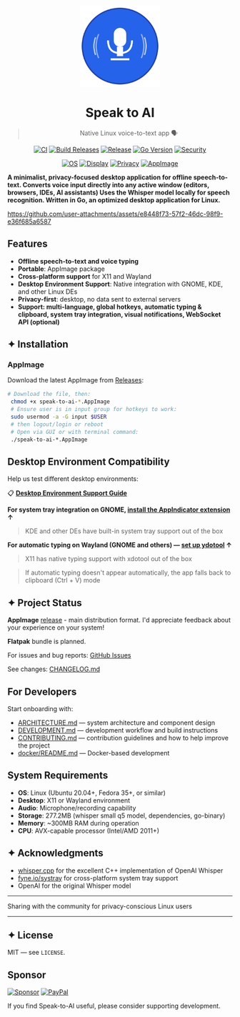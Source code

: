 <div align="center">

<img src="https://github.com/AshBuk/speak-to-ai/raw/master/icons/io.github.ashbuk.speak-to-ai.svg" width="180" height="180" alt="Speak to AI"/>

# Speak to AI

> Native Linux voice-to-text app 🗣️ 

</div>

<div align="center">

[![CI](https://github.com/AshBuk/speak-to-ai/actions/workflows/ci.yml/badge.svg)](https://github.com/AshBuk/speak-to-ai/actions/workflows/ci.yml)
[![Build Releases](https://github.com/AshBuk/speak-to-ai/actions/workflows/build-releases.yml/badge.svg)](https://github.com/AshBuk/speak-to-ai/actions/workflows/build-releases.yml)
[![Release](https://img.shields.io/github/v/release/AshBuk/speak-to-ai?sort=semver)](https://github.com/AshBuk/speak-to-ai/releases)
[![Go Version](https://img.shields.io/badge/go-1.24-00ADD8?logo=go)](https://go.dev/)
[![Security](https://snyk.io/test/github/AshBuk/speak-to-ai/badge.svg)](https://snyk.io/test/github/AshBuk/speak-to-ai)

[![OS](https://img.shields.io/badge/OS-Linux-34a853?logo=linux)](#-system-requirements)
[![Display](https://img.shields.io/badge/Display-Wayland%20%2F%20X11-ff69b4)](#-features)
[![Privacy](https://img.shields.io/badge/Privacy-Offline-blueviolet)](#-features)
[![AppImage](https://img.shields.io/badge/AppImage-available-0a7cff?logo=appimage)](https://github.com/AshBuk/speak-to-ai/releases)

</div>

 **A minimalist, privacy-focused desktop application for offline speech-to-text.
  Converts voice input directly into any active window (editors, browsers, IDEs, AI assistants) 
  Uses the Whisper model locally for speech recognition. 
  Written in Go, an optimized desktop application for Linux.**

https://github.com/user-attachments/assets/e8448f73-57f2-46dc-98f9-e36f685a6587

## Features

- **Offline speech-to-text and voice typing**
- **Portable**: AppImage package
- **Cross-platform support** for X11 and Wayland
- **Desktop Environment Support**: Native integration with GNOME, KDE, and other Linux DEs
- **Privacy-first**: desktop, no data sent to external servers
- **Support: multi-language, global hotkeys, automatic typing & clipboard, system tray integration, visual notifications, WebSocket API (optional)**

## ✦ Installation

### AppImage

Download the latest AppImage from [Releases](https://github.com/AshBuk/speak-to-ai/releases):

```bash
# Download the file, then:
 chmod +x speak-to-ai-*.AppImage
 # Ensure user is in input group for hotkeys to work:
 sudo usermod -a -G input $USER
 # then logout/login or reboot
 # Open via GUI or with terminal command:
 ./speak-to-ai-*.AppImage  
```

## Desktop Environment Compatibility

Help us test different desktop environments:

📋 **[Desktop Environment Support Guide](docs/Desktop_Environment_Support.md)**

**For system tray integration on GNOME, [install the AppIndicator extension](docs/Desktop_Environment_Support.md#for-system-tray-on-gnome---to-have-full-featured-ux-with-menu) ↑**
> KDE and other DEs have built-in system tray support out of the box

**For automatic typing on Wayland (GNOME and others) — [set up ydotool](docs/Desktop_Environment_Support.md#direct-typing-on-wayland---ydotool-setup-recommended-user-unit) ↑**
> X11 has native typing support with xdotool out of the box

> If automatic typing doesn't appear automatically, the app falls back to clipboard (Ctrl + V) mode

## ✦ Project Status

**AppImage** [release](https://github.com/AshBuk/speak-to-ai/releases) - main distribution format. I'd appreciate feedback about your experience on your system!

**Flatpak** bundle is planned.

For issues and bug reports: [GitHub Issues](https://github.com/AshBuk/speak-to-ai/issues)

See changes: [CHANGELOG.md](CHANGELOG.md)


## For Developers

Start onboarding with:

- [ARCHITECTURE.md](docs/ARCHITECTURE.md) — system architecture and component design
- [DEVELOPMENT.md](docs/DEVELOPMENT.md) — development workflow and build instructions
- [CONTRIBUTING.md](docs/CONTRIBUTING.md) — contribution guidelines and how to help improve the project
- [docker/README.md](docker/README.md) — Docker-based development


## System Requirements

- **OS**: Linux (Ubuntu 20.04+, Fedora 35+, or similar)
- **Desktop**: X11 or Wayland environment
- **Audio**: Microphone/recording capability
- **Storage**: 277.2MB (whisper small q5 model, dependencies, go-binary)
- **Memory**: ~300MB RAM during operation
- **CPU**: AVX-capable processor (Intel/AMD 2011+)

## ✦ Acknowledgments

- [whisper.cpp](https://github.com/ggerganov/whisper.cpp) for the excellent C++ implementation of OpenAI Whisper
- [fyne.io/systray](https://github.com/fyne-io/systray) for cross-platform system tray support
- OpenAI for the original Whisper model

---

Sharing with the community for privacy-conscious Linux users

---
## ✦ License

MIT — see `LICENSE`.

## Sponsor

[![Sponsor](https://img.shields.io/badge/Sponsor-💖-pink?style=for-the-badge&logo=github)](https://github.com/sponsors/AshBuk) [![PayPal](https://img.shields.io/badge/PayPal-00457C?style=for-the-badge&logo=paypal&logoColor=white)](https://www.paypal.com/donate/?hosted_button_id=R3HZH8DX7SCJG)

If you find Speak-to-AI useful, please consider supporting development.
